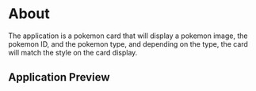 # About

The application is a pokemon card that will display a pokemon image, the pokemon ID, and the pokemon type, and depending on the type, the card will match the style on the card display.

## Application Preview
